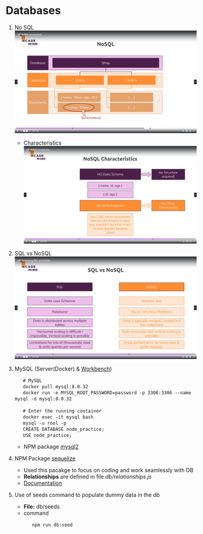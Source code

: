 # Databases

1. No SQL
   ![](../images/no_sql.png)

   - Characteristics
     ![](../images/noSQL_chars.png)

2. SQL vs NoSQL
   ![](../images/sql_vs_nosql.png)

3. MySQL (Server(Docker) & [Workbench](https://dev.mysql.com/downloads/workbench/))

   ```
      # MySQL
      docker pull mysql:8.0.32
      docker run -e MYSQL_ROOT_PASSWORD=password -p 3306:3306 --name mysql -d mysql:8.0.32

      # Enter the running container
      docker exec -it mysql bash
      mysql -u rool -p
      CREATE DATABASE node_practice;
      USE node_practice;
   ```

   - NPM package [mysql2](https://github.com/sidorares/node-mysql2)

4. NPM Package [sequelize](https://github.com/sequelize/sequelize)

   - Used this pacakge to focus on coding and work seamlessly with DB
   - **Relationships** are defined in file _db/relationships.js_
   - [Documentation](http://docs.sequelizejs.com/)

5. Use of seeds command to populate dummy data in the db
   - **File:** db/seeds
   - command
     ```
        npm run db:seed
     ```
